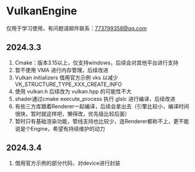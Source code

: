 # VulkanEngine

仅用于学习使用，有问题请邮件联系：773799358@qq.com

## 2024.3.3

1. Cmake：版本3.15以上，仅支持windows，后续会对其他平台进行支持
2. 暂不使用 VMA 进行内存管理，后续改进
3. Vulkan initializers 借用官方示例 vks 以减少 VK_STRUCTURE_TYPE_XXX_CREATE_INFO
4. 使用 vulkan.h 后续改为 vulkan.hpp 的可能性不大
5. shader通过cmake execute_process 执行 glslc 进行编译，后续改进
6. 有些三方库跟着Renderer一起编译，后续会拿出去（引擎比较小，编译时间很快，暂时就这样吧，懒得改，优先级比较后面）
7. 暂时只有基础渲染功能，管线支持也比较少，连Renderer都称不上，更不能说是个Engine，希望有持续维护的动力

## 2024.3.4

1. 借用官方示例的部分代码，对device进行封装